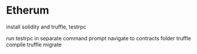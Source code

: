 # Etherum

install solidity and truffle, testrpc

run testrpc in separate command prompt
navigate to contracts folder
truffle compile
truffle migrate

